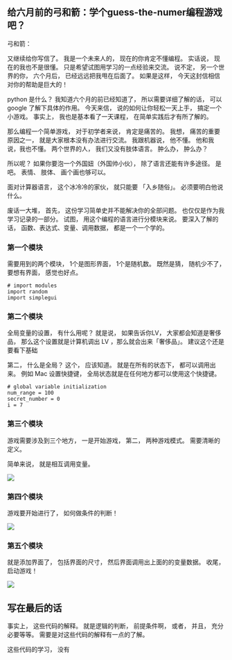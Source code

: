 ## 给六月前的弓和箭：学个guess-the-numer编程游戏吧？

弓和箭：

又继续给你写信了。 我是一个未来人的， 现在的你肯定不懂编程。 实话说， 现在的我也不是很懂。 只是希望试图用学习的一点经验来交流。 说不定， 另一个世界的你， 六个月后， 已经远远把我甩在后面了。 如果是这样， 今天这封信相信对你的帮助是巨大的！

python 是什么？ 我知道六个月的前已经知道了， 所以需要详细了解的话， 可以 google 了解下具体的作用。 今天来信， 说的如何让你轻松一天上手， 搞定一个小游戏。 事实上， 我也是基本看了一天课程， 在简单实践后才有所了解的。 

那么编程一个简单游戏， 对于初学者来说， 肯定是痛苦的。 我想， 痛苦的重要原因之一， 就是大家根本没有办法进行交流。 我跟机器说， 他不懂。 他和我说，我也不懂。 两个世界的人， 我们又没有肢体语言。 肿么办， 肿么办？

所以呢？ 如果你要泡一个外国妞（外国帅小伙）， 除了语言还能有许多途径。 是吧。 表情、 肢体、 画个画也够可以。 

面对计算器语言， 这个冰冷冷的家伙， 就只能要 「入乡随俗」。 必须要明白他说什么。

废话一大堆， 首先， 这份学习简单史并不能解决你的全部问题。 也仅仅是作为我学习记录的一部分。 试图， 用这个编程的语言进行分模块来说。 要深入了解的话， 函数、表达式、变量、调用数据， 都是一个一个学的。 

### 第一个模块

需要用到的两个模块， 1个是图形界面， 1个是随机数。 既然是猜， 随机少不了， 要想有界面， 感觉也好点。

`# import modules`  
`import random`  
`import simplegui`  

### 第二个模块

全局变量的设置， 有什么用呢？
就是说， 如果告诉你LV， 大家都会知道是奢侈品， 那么这个设置就是计算机调出 LV ，那么就会出来「奢侈品」。 建议这个还是要看下基础

第二， 什么是全局？ 这个， 应该知道。 就是在所有的状态下， 都可以调用出来。 例如 Mac 设置快捷键， 全局状态就是在任何地方都可以使用这个快捷键。

`# global variable initialization`  
`num_range = 100`  
`secret_number = 0`  
`i = 7`  

### 第三个模块

游戏需要涉及到三个地方， 一是开始游戏， 第二， 两种游戏模式。 需要清晰的定义。

简单来说， 就是相互调用变量。

![](http://img3.douban.com/view/photo/large/public/p2234844401.jpg)

### 第四个模块 

游戏要开始进行了， 如何做条件的判断！

![](http://img3.douban.com/view/photo/large/public/p2234845512.jpg)

### 第五个模块

就是添加界面了， 包括界面的尺寸， 然后界面调用出上面的的变量数据。 收尾， 启动游戏！

![](http://img5.douban.com/view/photo/large/public/p2234846086.jpg)

## 写在最后的话

事实上， 这些代码的解释。 就是逻辑的判断， 前提条件啊， 或者， 并且， 充分必要等等。 需要是对这些代码的解释有一点的了解。 

这些代码的学习， 没有